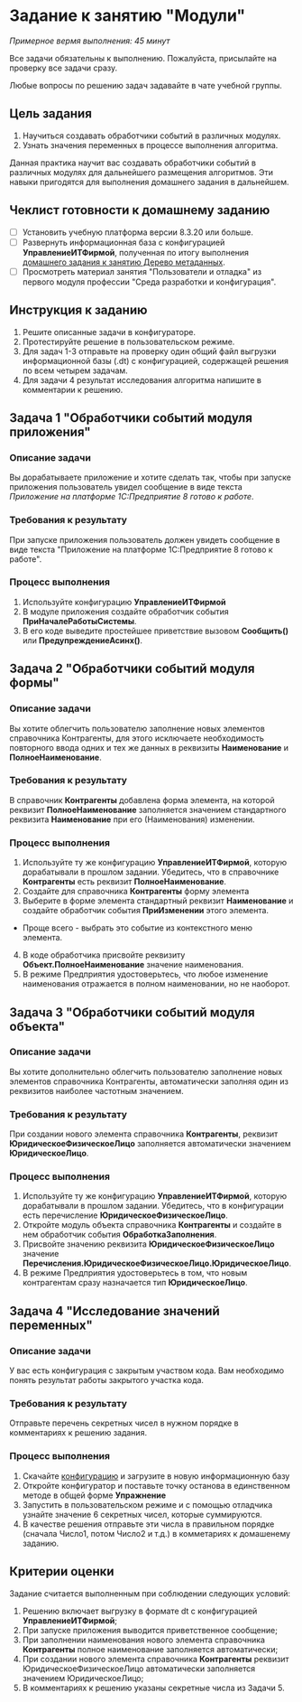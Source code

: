 # Задание к занятию "Модули"

*Примерное вермя выполнения: 45 минут*

Все задачи обязательны к выполнению. Пожалуйста, присылайте на проверку все задачи сразу.

Любые вопросы по решению задач задавайте в чате учебной группы.

## Цель задания

1. Научиться создавать обработчики событий в различных модулях.
2. Узнать значения переменных в процессе выполнения алгоритма.

Данная практика научит вас создавать обработчики событий в различных модулях для дальнейшего размещения алгоритмов. Эти навыки пригодятся для выполнения домашнего задания в дальнейшем.

## Чеклист готовности к домашнему заданию

- [ ] Установить учебную платформа версии 8.3.20 или больше.
- [ ] Развернуть информационная база с конфигурацией **УправлениеИТФирмой**, полученная по итогу выполнения [домашнего задания к занятию Дерево метаданных](/homework-1-3.md).
- [ ] Просмотреть материал занятия "Пользователи и отладка" из первого модуля профессии "Среда разработки и конфигурация".

## Инструкция к заданию

1. Решите описанные задачи в конфигураторе.
2. Протестируйте решение в пользовательском режиме.
3. Для задач 1-3 отправьте на проверку один общий файл выгрузки информационной базы (.dt) с конфигурацией, содержащей решения по всем четырем задачам.
4. Для задачи 4 результат исследования алгоритма напишите в комментарии к решению.

## Задача 1 "Обработчики событий модуля приложения"

### Описание задачи
Вы дорабатываете приложение и хотите сделать так, чтобы при запуске приложения пользователь увидел сообщение в виде текста *Приложение на платформе 1С:Предприятие 8 готово к работе*.

### Требования к результату
При запуске приложения пользователь должен увидеть сообщение в виде текста "Приложение на платформе 1С:Предприятие 8 готово к работе".

### Процесс выполнения
1. Используйте конфигурацию **УправлениеИТФирмой**
2. В модуле приложения создайте обработчик события **ПриНачалеРаботыСистемы**.
3. В его коде выведите простейшее приветствие вызовом **Сообщить()** или **ПредупреждениеАсинх()**.

## Задача 2 "Обработчики событий модуля формы"

### Описание задачи
Вы хотите облегчить пользователю заполнение новых элементов справочника Контрагенты, для этого исключаете необходимость повторного ввода одних и тех же данных в реквизиты **Наименование** и **ПолноеНаименование**.

### Требования к результату
В справочник **Контрагенты** добавлена форма элемента, на которой реквизит **ПолноеНаименование** заполняется значением стандартного реквизита **Наименование** при его (Наименования) изменении.

### Процесс выполнения
1. Используйте ту же конфигурацию **УправлениеИТФирмой**, которую дорабатывали в прошлом задании. Убедитесь, что в справочнике **Контрагенты** есть реквизит **ПолноеНаименование**.
2. Создайте для справочника **Контрагенты** форму элемента
3. Выберите в форме элемента стандартный реквизит **Наименование** и создайте обработчик события **ПриИзменении** этого элемента.
  * Проще всего - выбрать это событие из контекстного меню элемента.
4. В коде обработчика присвойте реквизиту **Объект.ПолноеНаименование** значение наименования.
5. В режиме Предприятия удостоверьтесь, что любое изменение наименования отражается в полном наименовании, но не наоборот.

## Задача 3 "Обработчики событий модуля объекта"

### Описание задачи
Вы хотите дополнительно облегчить пользователю заполнение новых элементов справочника Контрагенты, автоматически заполняя один из реквизитов наиболее частотным значением.

### Требования к результату
При создании нового элемента справочника **Контрагенты**, реквизит **ЮридическоеФизическоеЛицо** заполняется автоматически значением **ЮридическоеЛицо**.

### Процесс выполнения
1. Используйте ту же конфигурацию **УправлениеИТФирмой**, которую дорабатывали в прошлом задании. Убедитесь, что в конфигурации есть перечисление **ЮридическоеФизическоеЛицо**.
2. Откройте модуль объекта справочника **Контрагенты** и создайте в нем обработчик события **ОбработкаЗаполнения**.
3. Присвойте значению реквизита **ЮридическоеФизическоеЛицо** значение **Перечисления.ЮридическоеФизическоеЛицо.ЮридическоеЛицо**.
4. В режиме Предприятия удостоверьтесь в том, что новым контрагентам сразу назначается тип **ЮридическоеЛицо**.

## Задача 4 "Исследование значений переменных"

### Описание задачи
У вас есть конфигурация с закрытым учаством кода. Вам необходимо понять результат работы закрытого участка кода.

### Требования к результату
Отправьте перечень секретных чисел в нужном порядке в комментариях к решению задания.

### Процесс выполнения
1. Скачайте [конфигурацию](/homework-2-1.cf) и загрузите в новую информационную базу
2. Откройте конфигуратор и поставьте точку останова в единственном методе в общей форме **Упражнение**
3. Запустить в пользовательском режиме и с помощью отладчика узнайте значение 6 секретных чисел, которые суммируются.
4. В качестве решения отправьте эти числа в правильном порядке (сначала Число1, потом Число2 и т.д.) в комметариях к домашенему заданию.

## Критерии оценки

Задание считается выполненным при соблюдении следующих условий:
1. Решению включает выгрузку в формате dt с конфигурацией **УправлениеИТФирмой**;
2. При запуске приложения выводится приветственное сообщение;
3. При заполнении наименования нового элемента справочника **Контрагенты** полное наименование заполняется автоматически;
4. При создании нового элемента справочника **Контрагенты** реквизит ЮридическоеФизическоеЛицо автоматически заполняется значением ЮридическоеЛицо;
5. В комментариях к решению указаны секретные числа из Задачи 5.